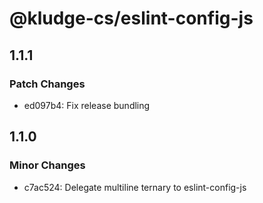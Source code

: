 # @kludge-cs/eslint-config-js

## 1.1.1

### Patch Changes

- ed097b4: Fix release bundling

## 1.1.0

### Minor Changes

- c7ac524: Delegate multiline ternary to eslint-config-js
